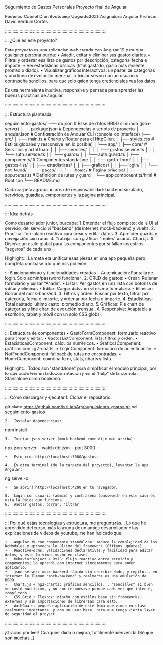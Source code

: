 Seguimiento de Gastos Personales
Proyecto final de Angular

Federico Gabriel Dion
Bootcamp Upgrade2025
Asignatura Angular
Profesor David Verduin Cortés

:::::::::::::::::::::::::::::::::::::::::::::::::::::::::::::::::::::::::::::::::::

::: ¿Qué es este proyecto?

Este proyecto es una aplicación web creada con Angular 19 para que cualquier persona pueda:
	•	Añadir, editar y eliminar sus gastos diarios.
	•	Filtrar y ordenar esa lista de gastos por descripción, categoría, fecha e importe.
	•	Ver estadísticas básicas (total gastado, gasto más reciente, promedio diario).
	•	Visualizar gráficos interactivos: un pastel de categorías y una línea de evolución mensual.
	•	Iniciar sesión con un usuario y contraseña sencillos, para que solo quien tenga credenciales vea los datos.

Es una herramienta intuitiva, responsive y pensada para aprender las buenas prácticas de Angular.

:::::::::::::::::::::::::::::::::::::::::::::::::::::::::::::::::::::::::::::::::::

::: Estructura planteada

seguimiento-gastos/
├── db.json               # Base de datos BBDD simulada (json-server)
├── package.json          # Dependencias y scripts de proyecto
├── angular.json          # Configuración de Angular CLI (console log interface)
├── src/
│   ├── main.ts           # Charts y Router para el HttpClient
│   ├── styles.css        # Estilos globales y responsive (en lo posible)
│   └── app/
│       ├── core/         # Servicios y authGuard
│       │   ├── services/
│       │   │   └── gastos.service.ts
│       │   │   └── auth.service.ts
│       │   └── guards/
│       │       └── auth.guard.ts
│       ├── components/   # Componentes standalone
│       │   ├── gasto-form/
│       │   ├── gastos-list/
│       │   ├── estadisticas/
│       │   ├── graficos/
│       │   ├── login/
│       │   └── not-found/
│       ├── pages/
│       │   └── home/     # Página principal
│       ├── app.routes.ts # Definición de rutas y guard
│       └── app.component.ts/html # Root con <router-outlet>
└── README.md            

Cada carpeta agrupa un área de responsabilidad: backend simulado, servicios, guardias, componentes y la página principal.

:::::::::::::::::::::::::::::::::::::::::::::::::::::::::::::::::::::::::::::::::::

::: Idea detrás

Como desarrollador junior, buscaba:
	1.	Entender el flujo completo: de la UI al servicio, del servicio al "backend" (de internet, mock-backend) y vuelta.
	2.	Practicar formulario reactivo para crear y editar datos.
	3.	Aprender guards y navegación con rutas.
	4.	Trabajar con gráficos "reales" usando Chart.js.
	5.	Diseñar un estilo global para los componentes por si fallan los estilos "seguros" de cada uno

Highlight::: La meta era unificar esas piezas en una app pequeña pero completa con base a lo que nos pidieron 

::: Funcionamiento y funcionalidades creadas
	1.	Autenticación: Pantalla de login. Solo admin/password funcionan.
	2.	CRUD de gastos:
	•	Crear: Rellenar formulario y pulsar “Añadir”.
	•	Listar: Ver gastos en una lista con botones de editar y eliminar.
	•	Editar: Cargar datos en el mismo formulario.
	•	Eliminar: Borrar del mock-backend.
	3.	Filtros y orden: Buscar por texto, filtrar por categoría, fecha e importe, y ordenar por fecha o importe.
	4.	Estadísticas: Total gastado, último gasto, promedio diario.
	5.	Gráficos: Pie chart de categorías y line chart de evolución mensual.
	6.	Responsive: Adaptable a escritorio, tablet y móvil con un solo CSS global.

:::::::::::::::::::::::::::::::::::::::::::::::::::::::::::::::::::::::::::::::::::

::: Estructura de componentes
	•	GastoFormComponent: formulario reactivo para crear y editar.
	•	GastosListComponent: lista, filtros y orden.
	•	EstadisticasComponent: cálculos numéricos.
	•	GraficosComponent: gráficos con ng2-charts.
	•	LoginComponent: formulario de autenticación.
	•	NotFoundComponent: fallback de rutas no encontradas.
	•	HomeComponent: coordina form, stats, charts y lista.

Highlight::: Todos son "standalone" para simplificar el módulo principal, por lo que pude leer en la documentación y en el "help" de la consola. Standalone como booleano.

:::::::::::::::::::::::::::::::::::::::::::::::::::::::::::::::::::::::::::::::::::

::: Cómo descargar y ejecutar
	1.	Clonar el repositorio:

git clone https://github.com/MrLionArg/seguimiento-gastos.git
cd seguimiento-gastos


	2.	Instalar dependencias:

npm install


	3.	Iniciar json-server (mock-backend como dije más arriba):

npx json-server --watch db.json --port 3000

	•	Esto crea http://localhost:3000/gastos.

	4.	En otra terminal (de la carpeta del proyecto), levantar la app Angular:

ng serve -o

	•	Se abrirá http://localhost:4200 en tu navegador.

	5.	Login con usuario (admin) y contraseña (password) en este caso es esta la única que funciona.
	6.	Anotar gastos, borrar, filtrar

:::::::::::::::::::::::::::::::::::::::::::::::::::::::::::::::::::::::::::::::::::

::: Por qué estas tecnologías y estructura, me preguntarás...
Lo que he aprendido del curso, más la ayuda de un amigo desarrollador y las explicaciones de videos de youtube, me han indicado que:

	•	Angular 19 con componente standalone: reduce la complejidad de los NgModules y aprovecha lo último del framework (últimos updates).
	•	ReactiveForms: validaciones declarativas y facilidad para editar datos, y esto lo vimos mucho en clase.
	•	BehaviorSubject + RxJS: flujo reactivo entre servicio y componentes; lo aprendí con internet sinceramente para poder aplicarlo.
	•	json-server: mock-backend rápido sin escribir Node, y repito... en internet le llaman "mock-backend" y realmente es una emulación de BBDD.
	•	Chart.js + ng2-charts: gráficos sencillos... "sencillos" si bien me costó muchísimo, y no son responsive porque cada vez que intenté, rompí todo.
	•	CSS Grid + Flexbox: diseño con estilos base sin frameworks externos y sin importaciones de librerías para esto.
	•	AuthGuard: pequeña aplicación de este tema que vimos en clase, realmente importante, y con un user base, para que tenga cierta layer de seguridad el proyect.


:::::::::::::::::::::::::::::::::::::::::::::::::::::::::::::::::::::::::::::::::::

¡Gracias por leer! Cualquier duda o mejora, totalmente bienvenida (Sé que son muchas...)

